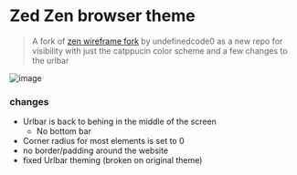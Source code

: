 # Zed Zen browser theme

> A fork of [zen wireframe fork](https://github.com/undefinedcode0/zen-wireframe) by undefinedcode0 as a new repo for visibility with just the catppucin color scheme and a few changes to the urlbar

![image](https://github.com/user-attachments/assets/303f38b5-89a8-4518-a0ef-262bdc351b6c)


### changes
- Urlbar is back to behing in the middle of the screen
  - No bottom bar
- Corner radius for most elements is set to 0
- no border/padding around the website
- fixed Urlbar theming (broken on original theme)
